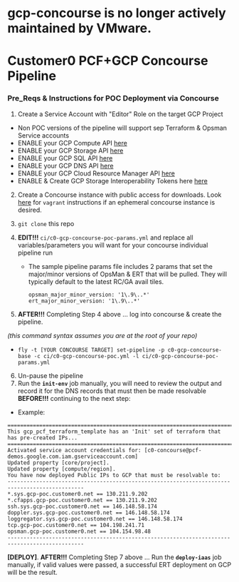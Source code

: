 # gcp-concourse is no longer actively maintained by VMware.

# Customer0 PCF+GCP Concourse Pipeline


### Pre_Reqs & Instructions for POC Deployment via Concourse

1. Create a Service Account with "Editor" Role on the target GCP Project
  - Non POC versions of the pipeline will support sep Terraform & Opsman Service accounts
  - ENABLE your GCP Compute API [here](https://console.cloud.google.com/apis/api/compute_component)
  - ENABLE your GCP Storage API [here](https://console.cloud.google.com/apis/api/storage_component)
  - ENABLE your GCP SQL API [here](https://console.cloud.google.com/apis/api/sql_component)
  - ENABLE your GCP DNS API [here](https://console.cloud.google.com/apis/api/dns)
  - ENABLE your GCP Cloud Resource Manager API [here](https://console.cloud.google.com/apis/api/cloudresourcemanager.googleapis.com/overview)
  - ENABLE & Create GCP Storage Interoperability Tokens here [here](https://console.cloud.google.com/storage/settings)
2. Create a Concourse instance with public access for downloads.  Look [here](http://concourse.ci/vagrant.html) for `vagrant` instructions if an ephemeral concourse instance is desired.


3. `git clone` this repo
4. **EDIT!!!** `ci/c0-gcp-concourse-poc-params.yml` and replace all variables/parameters you will want for your concourse individual pipeline run

   - The sample pipeline params file includes 2 params that set the major/minor versions of OpsMan & ERT that will be pulled.  They will typically default to the latest RC/GA avail tiles.
     ```
     opsman_major_minor_version: '1\.9\..*'
     ert_major_minor_version: '1\.9\..*'
     ```
5. **AFTER!!!** Completing Step 4 above ... log into concourse & create the pipeline.

  _(this command syntax assumes you are at the root of your repo)_
  - `fly -t [YOUR CONCOURSE TARGET] set-pipeline -p c0-gcp-concourse-base -c ci/c0-gcp-concourse-poc.yml -l ci/c0-gcp-concourse-poc-params.yml`

6. Un-pause the pipeline
7. Run the **`init-env`** job manually,  you will need to review the output and record it for the DNS records that must then be made resolvable **BEFORE!!!** continuing to the next step:
  - Example:

```
==============================================================================================
This gcp_pcf_terraform_template has an 'Init' set of terraform that has pre-created IPs...
==============================================================================================
Activated service account credentials for: [c0-concourse@pcf-demos.google.com.iam.gserviceaccount.com]
Updated property [core/project].
Updated property [compute/region].
You have now deployed Public IPs to GCP that must be resolvable to:
----------------------------------------------------------------------------------------------
*.sys.gcp-poc.customer0.net == 130.211.9.202
*.cfapps.gcp-poc.customer0.net == 130.211.9.202
ssh.sys.gcp-poc.customer0.net == 146.148.58.174
doppler.sys.gcp-poc.customer0.net == 146.148.58.174
loggregator.sys.gcp-poc.customer0.net == 146.148.58.174
tcp.gcp-poc.customer0.net == 104.198.241.71
opsman.gcp-poc.customer0.net == 104.154.98.48
----------------------------------------------------------------------------------------------
```

**[DEPLOY]**. **AFTER!!!** Completing Step 7 above ... Run the **`deploy-iaas`** job manually, if valid values were passed, a successful ERT deployment on GCP will be the result.
